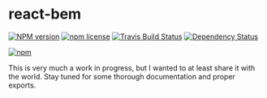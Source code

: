 # react-bem

[![NPM version](http://img.shields.io/npm/v/react-bem.svg?style=flat)](https://www.npmjs.org/package/react-bem)
[![npm license](http://img.shields.io/npm/l/react-bem.svg?style=flat-square)](https://www.npmjs.org/package/react-bem)
[![Travis Build Status](https://img.shields.io/travis/jedmao/react-bem.svg)](https://travis-ci.org/jedmao/react-bem)
[![Dependency Status](https://gemnasium.com/badges/github.com/jedmao/react-bem.svg)](https://gemnasium.com/github.com/jedmao/react-bem)

[![npm](https://nodei.co/npm/react-bem.svg?downloads=true)](https://nodei.co/npm/react-bem/)

This is very much a work in progress, but I wanted to at least share it with the world. Stay tuned for some thorough documentation and proper exports.
